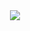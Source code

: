 <div align="center">
  <img src="https://github-readme-stats.vercel.app/api?username=shaquillesadiq&show_icons=true&count_private=true&theme=dark"/>
</div>

<!-- [![Top Langs](https://github-readme-stats.vercel.app/api/top-langs?username=shaquillesadiq&count_private=true&theme=dark)](https://github.com/anuraghazra/github-readme-stats) -->
